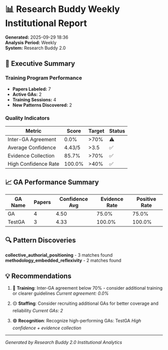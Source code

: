 # 📊 Research Buddy Weekly Institutional Report

**Generated:** 2025-09-29 18:36  
**Analysis Period:** Weekly  
**System:** Research Buddy 2.0

## 🎯 Executive Summary

### Training Program Performance
- **Papers Labeled:** 7
- **Active GAs:** 2
- **Training Sessions:** 4
- **New Patterns Discovered:** 2

### Quality Indicators
| Metric | Score | Target | Status |
|--------|-------|---------|---------|
| Inter-GA Agreement | 0.0% | >70% | ⚠️ |
| Average Confidence | 4.43/5 | >3.5 | ✅ |
| Evidence Collection | 85.7% | >70% | ✅ |
| High Confidence Rate | 100.0% | >40% | ✅ |

## 📈 GA Performance Summary

| GA Name | Papers | Confidence Avg | Evidence Rate | Positive Rate |
|---------|---------|----------------|---------------|---------------|
| GA | 4 | 4.50 | 75.0% | 75.0% |
| TestGA | 3 | 4.33 | 100.0% | 100.0% |

## 🔍 Pattern Discoveries

**collective_authorial_positioning** - 3 matches found
**methodology_embedded_reflexivity** - 2 matches found

## 💡 Recommendations

1. 🔴 **Training**: Inter-GA agreement below 70% - consider additional training or clearer guidelines
   *Current agreement: 0.0%*

2. 🟡 **Staffing**: Consider recruiting additional GAs for better coverage and reliability
   *Current GAs: 2*

3. 🟢 **Recognition**: Recognize high-performing GAs: TestGA
   *High confidence + evidence collection*

---
*Generated by Research Buddy 2.0 Institutional Analytics*